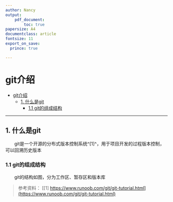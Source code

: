 ```yaml
---
author: Nancy
output:
    pdf_document:
        toc: true
papersize: A4
documentclass: article
fontsize: 11
export_on_save:
  prince: true

---
```


<!-- markdownlint-disable-file MD033 -->

# git介绍

- [git介绍](#git介绍)
  - [1. 什么是git](#1-什么是git)
    - [1.1 git的组成结构](#11-git的组成结构)

---

## 1. 什么是git

<p style="text-indent:2em"> git是一个开源的分布式版本控制系统^[1]^，用于项目开发的过程版本控制，可以回溯历史版本 </p>

### 1.1 git的组成结构

<p style="text-indent:2em"> git的结构如图，分为工作区、暂存区和版本库</p>

> 参考资料：
> [[1] https://www.runoob.com/git/git-tutorial.html](https://www.runoob.com/git/git-tutorial.html)

